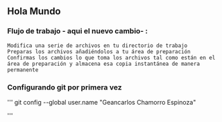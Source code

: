 ## Hola Mundo


### Flujo de trabajo - aqui el nuevo cambio- :

 	Modifica una serie de archivos en tu directorio de trabajo
 	Preparas los archivos añadiéndolos a tu área de preparación
 	Confirmas los cambios lo que toma los archivos tal como están en el área de preparación y almacena esa copia instantánea de manera permanente

### Configurando git por primera vez

'''
git config --global user.name "Geancarlos Chamorro Espinoza"

'''
